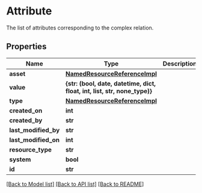# Attribute

The list of attributes corresponding to the complex relation.
## Properties
Name | Type | Description | Notes
------------ | ------------- | ------------- | -------------
**asset** | [**NamedResourceReferenceImpl**](NamedResourceReferenceImpl.md) |  | [optional] 
**value** | **{str: (bool, date, datetime, dict, float, int, list, str, none_type)}** |  | [optional] 
**type** | [**NamedResourceReferenceImpl**](NamedResourceReferenceImpl.md) |  | [optional] 
**created_on** | **int** |  | [optional] 
**created_by** | **str** |  | [optional] 
**last_modified_by** | **str** |  | [optional] 
**last_modified_on** | **int** |  | [optional] 
**resource_type** | **str** |  | [optional] 
**system** | **bool** |  | [optional] 
**id** | **str** |  | [optional] 

[[Back to Model list]](../README.md#documentation-for-models) [[Back to API list]](../README.md#documentation-for-api-endpoints) [[Back to README]](../README.md)


